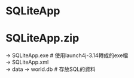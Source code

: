 # SQLiteApp

<h1>SQLiteApp.zip</h1>
<div>-> SQLiteApp.exe # 使用launch4j-3.14轉成的exe檔</div>
<div>-> SQLiteApp.xml</div>
<div>-> data -> world.db # 存放SQL的資料</div>
